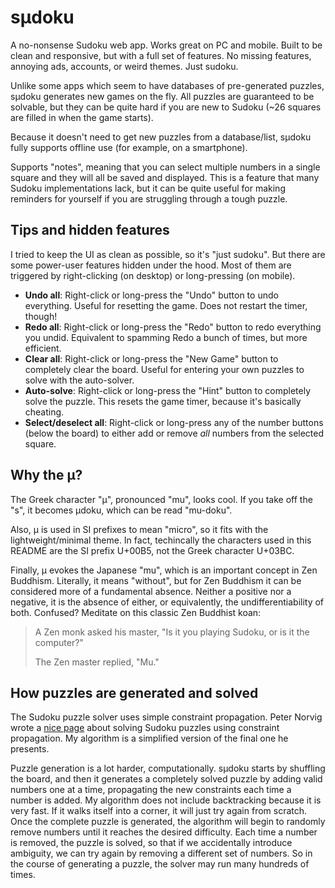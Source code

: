 # sμdoku

A no-nonsense Sudoku web app. Works great on PC and mobile. Built to be clean and responsive, but with a full set of features.
No missing features, annoying ads, accounts, or weird themes. Just sudoku.

Unlike some apps which seem to have databases of pre-generated puzzles, sμdoku generates new games on the fly. All
puzzles are guaranteed to be solvable, but they can be quite hard if you are new to Sudoku (~26 squares are filled in
when the game starts).

Because it doesn't need to get new puzzles from a database/list, sμdoku fully supports offline use (for example, on a smartphone).

Supports "notes", meaning that you can select multiple numbers in a single square and they will all be saved and displayed.
This is a feature that many Sudoku implementations lack, but it can be quite useful for making reminders for yourself if
you are struggling through a tough puzzle.

## Tips and hidden features

I tried to keep the UI as clean as possible, so it's "just sudoku". But there are some power-user features hidden under
the hood. Most of them are triggered by right-clicking (on desktop) or long-pressing (on mobile).

* **Undo all**: Right-click or long-press the "Undo" button to undo everything. Useful for resetting the game. Does not restart the timer, though!
* **Redo all**: Right-click or long-press the "Redo" button to redo everything you undid. Equivalent to spamming Redo a bunch of times, but more efficient.
* **Clear all**: Right-click or long-press the "New Game" button to completely clear the board. Useful for entering your own puzzles to solve with the auto-solver.
* **Auto-solve**: Right-click or long-press the "Hint" button to completely solve the puzzle. This resets the game timer, because it's basically cheating.
* **Select/deselect all**: Right-click or long-press any of the number buttons (below the board) to either add or remove *all* numbers from the selected square.

## Why the μ?

The Greek character "μ", pronounced "mu", looks cool. If you take off the "s", it becomes μdoku, which can be read "mu-doku".

Also, μ is used in SI prefixes to mean "micro", so it fits with the lightweight/minimal theme. In fact, techincally the characters used in this README are the SI prefix U+00B5, not the Greek character U+03BC.

Finally, μ evokes the Japanese "mu", which is an important concept in Zen Buddhism. Literally, it means "without",
but for Zen Buddhism it can be considered more of a fundamental absence. Neither a positive nor a negative, it is the
absence of either, or equivalently, the undifferentiability of both. Confused? Meditate on this classic Zen Buddhist koan:

> A Zen monk asked his master, "Is it you playing Sudoku, or is it the computer?"
>
> The Zen master replied, "Mu."

## How puzzles are generated and solved

The Sudoku puzzle solver uses simple constraint propagation. Peter Norvig wrote a [nice page](http://norvig.com/sudoku.html)
about solving Sudoku puzzles using constraint propagation. My algorithm is a simplified version of the final one he presents.

Puzzle generation is a lot harder, computationally. sμdoku starts by shuffling the board, and then it generates a completely solved
puzzle by adding valid numbers one at a time, propagating the new constraints each time a number is added. My algorithm does not
include backtracking because it is very fast. If it walks itself into a corner, it will just try again from scratch. Once
the complete puzzle is generated, the algorithm will begin to randomly remove numbers until it reaches the desired difficulty.
Each time a number is removed, the puzzle is solved, so that if we accidentally introduce ambiguity, we can try again by
removing a different set of numbers. So in the course of generating a puzzle, the solver may run many hundreds of times.
